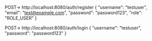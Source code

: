 POST-> http://localhost:8080/auth/register
{
  "username": "testuser",
  "email": "test@example.com",
  "password": "password123",
  "role": "ROLE_USER"
}




POST-> http://localhost:8080/auth/login
{
  "username": "testuser",
  "password": "password123"
}
